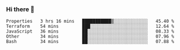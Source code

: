 ### Hi there 👋


<!--START_SECTION:waka-->
```text
Properties   3 hrs 16 mins   ███████████▒░░░░░░░░░░░░░   45.40 % 
Terraform    54 mins         ███░░░░░░░░░░░░░░░░░░░░░░   12.64 % 
JavaScript   36 mins         ██░░░░░░░░░░░░░░░░░░░░░░░   08.33 % 
Other        34 mins         ██░░░░░░░░░░░░░░░░░░░░░░░   07.96 % 
Bash         34 mins         ██░░░░░░░░░░░░░░░░░░░░░░░   07.88 % 
```
<!--END_SECTION:waka-->

<!--
**ssrahul96/ssrahul96** is a ✨ _special_ ✨ repository because its `README.md` (this file) appears on your GitHub profile.

Here are some ideas to get you started:

- 🔭 I’m currently working on ...
- 🌱 I’m currently learning ...
- 👯 I’m looking to collaborate on ...
- 🤔 I’m looking for help with ...
- 💬 Ask me about ...
- 📫 How to reach me: ...
- 😄 Pronouns: ...
- ⚡ Fun fact: ...
-->
